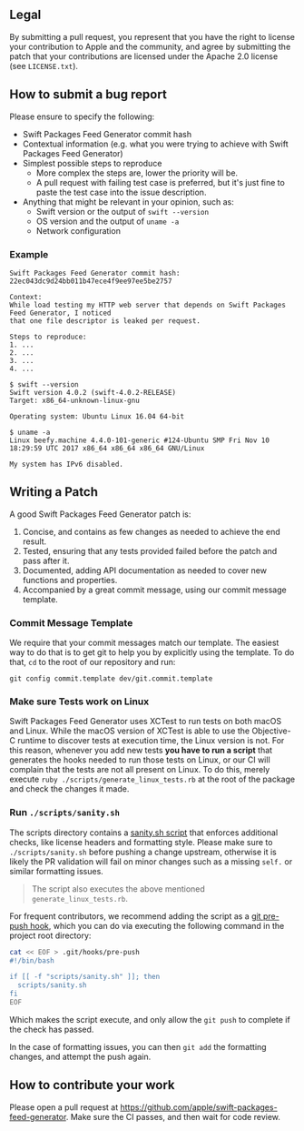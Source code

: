 ## Legal

By submitting a pull request, you represent that you have the right to license
your contribution to Apple and the community, and agree by submitting the patch
that your contributions are licensed under the Apache 2.0 license (see
`LICENSE.txt`).


## How to submit a bug report

Please ensure to specify the following:

* Swift Packages Feed Generator commit hash
* Contextual information (e.g. what you were trying to achieve with Swift Packages Feed Generator)
* Simplest possible steps to reproduce
  * More complex the steps are, lower the priority will be.
  * A pull request with failing test case is preferred, but it's just fine to paste the test case into the issue description.
* Anything that might be relevant in your opinion, such as:
  * Swift version or the output of `swift --version`
  * OS version and the output of `uname -a`
  * Network configuration


### Example

```
Swift Packages Feed Generator commit hash: 22ec043dc9d24bb011b47ece4f9ee97ee5be2757

Context:
While load testing my HTTP web server that depends on Swift Packages Feed Generator, I noticed
that one file descriptor is leaked per request.

Steps to reproduce:
1. ...
2. ...
3. ...
4. ...

$ swift --version
Swift version 4.0.2 (swift-4.0.2-RELEASE)
Target: x86_64-unknown-linux-gnu

Operating system: Ubuntu Linux 16.04 64-bit

$ uname -a
Linux beefy.machine 4.4.0-101-generic #124-Ubuntu SMP Fri Nov 10 18:29:59 UTC 2017 x86_64 x86_64 x86_64 GNU/Linux

My system has IPv6 disabled.
```

## Writing a Patch

A good Swift Packages Feed Generator patch is:

1. Concise, and contains as few changes as needed to achieve the end result.
2. Tested, ensuring that any tests provided failed before the patch and pass after it.
3. Documented, adding API documentation as needed to cover new functions and properties.
4. Accompanied by a great commit message, using our commit message template.

### Commit Message Template

We require that your commit messages match our template. The easiest way to do that is to get git to help you by explicitly using the template. To do that, `cd` to the root of our repository and run:

    git config commit.template dev/git.commit.template

### Make sure Tests work on Linux

Swift Packages Feed Generator uses XCTest to run tests on both macOS and Linux. While the macOS version of XCTest is able to use the Objective-C runtime to discover tests at execution time, the Linux version is not.
For this reason, whenever you add new tests **you have to run a script** that generates the hooks needed to run those tests on Linux, or our CI will complain that the tests are not all present on Linux. To do this, merely execute `ruby ./scripts/generate_linux_tests.rb` at the root of the package and check the changes it made.

### Run `./scripts/sanity.sh`

The scripts directory contains a [sanity.sh script](scripts/sanity.sh) 
that enforces additional checks, like license headers and formatting style.
Please make sure to `./scripts/sanity.sh` before pushing a change upstream, otherwise it is likely the PR validation will fail
on minor changes such as a missing `self.` or similar formatting issues.

> The script also executes the above mentioned `generate_linux_tests.rb`.

For frequent contributors, we recommend adding the script as a [git pre-push hook](https://git-scm.com/book/en/v2/Customizing-Git-Git-Hooks), which you can do via executing the following command
in the project root directory: 

```bash
cat << EOF > .git/hooks/pre-push
#!/bin/bash

if [[ -f "scripts/sanity.sh" ]]; then
  scripts/sanity.sh
fi
EOF
```
Which makes the script execute, and only allow the `git push` to complete if the check has passed.

In the case of formatting issues, you can then `git add` the formatting changes, and attempt the push again. 

## How to contribute your work

Please open a pull request at https://github.com/apple/swift-packages-feed-generator. Make sure the CI passes, and then wait for code review.
